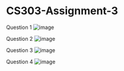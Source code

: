 # CS303-Assignment-3

Question 1
![image](https://user-images.githubusercontent.com/111100132/204006711-b0f4393c-8203-4a16-8ea1-f14be7fd5edf.png)

Question 2
![image](https://user-images.githubusercontent.com/111100132/204042017-5af89416-5b85-4db0-80eb-bfc149de6a4d.png)

Question 3
![image](https://user-images.githubusercontent.com/111100132/204050788-e3f48334-7a4d-4c02-852b-dbc31157ca95.png)

Question 4
![image](https://user-images.githubusercontent.com/111100132/204053414-b16e8f94-998a-48a1-8fab-00141b22cdf0.png)

